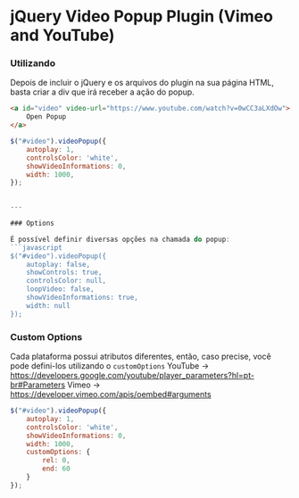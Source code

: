 # jQuery Video Popup Plugin (Vimeo and YouTube)

### Utilizando

Depois de incluir o jQuery e os arquivos do plugin na sua página HTML, basta criar a div que irá receber a ação do popup.

```html
<a id="video" video-url="https://www.youtube.com/watch?v=0wCC3aLXdOw">
    Open Popup
</a>
```


```javascript
$("#video").videoPopup({
    autoplay: 1,
    controlsColor: 'white',
    showVideoInformations: 0,
    width: 1000,
});
 

---

### Options

É possível definir diversas opções na chamada do popup:
```javascript
$("#video").videoPopup({
    autoplay: false,
    showControls: true,
    controlsColor: null,
    loopVideo: false,
    showVideoInformations: true,
    width: null
});
```

### Custom Options
Cada plataforma possui atributos diferentes, então, caso precise, você pode defini-los utilizando o ```customOptions```
YouTube -> https://developers.google.com/youtube/player_parameters?hl=pt-br#Parameters
Vimeo -> https://developer.vimeo.com/apis/oembed#arguments
```javascript
$("#video").videoPopup({
    autoplay: 1,
    controlsColor: 'white',
    showVideoInformations: 0,
    width: 1000,
    customOptions: {
        rel: 0,
        end: 60
    }
});
```
